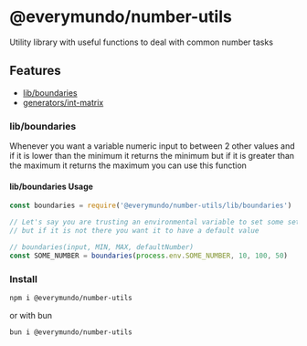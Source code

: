# @everymundo/number-utils
Utility library with useful functions to deal with common number tasks

## Features
* [lib/boundaries](#lib-boundaries)
* [generators/int-matrix](docs/generators/int-matrix.md)

### lib/boundaries
Whenever you want a variable numeric input to between 2 other values
and if it is lower than the minimum it returns the minimum but if it
is greater than the maximum it returns the maximum you can use this function

#### lib/boundaries Usage
```js
const boundaries = require('@everymundo/number-utils/lib/boundaries')

// Let's say you are trusting an environmental variable to set some setting
// but if it is not there you want it to have a default value

// boundaries(input, MIN, MAX, defaultNumber)
const SOME_NUMBER = boundaries(process.env.SOME_NUMBER, 10, 100, 50)
```

### Install
```sh
npm i @everymundo/number-utils
```
or with bun
```sh
bun i @everymundo/number-utils
```
